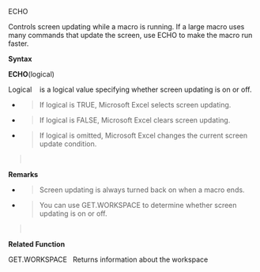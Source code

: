 ECHO

Controls screen updating while a macro is running. If a large macro uses
many commands that update the screen, use ECHO to make the macro run
faster.

**Syntax**

**ECHO**(logical)

Logical    is a logical value specifying whether screen updating is on
or off.

  - > If logical is TRUE, Microsoft Excel selects screen updating.

  - > If logical is FALSE, Microsoft Excel clears screen updating.

  - > If logical is omitted, Microsoft Excel changes the current screen
    > update condition.

>  

**Remarks**

  - > Screen updating is always turned back on when a macro ends.

  - > You can use GET.WORKSPACE to determine whether screen updating is
    > on or off.

>  

**Related Function**

GET.WORKSPACE   Returns information about the workspace


